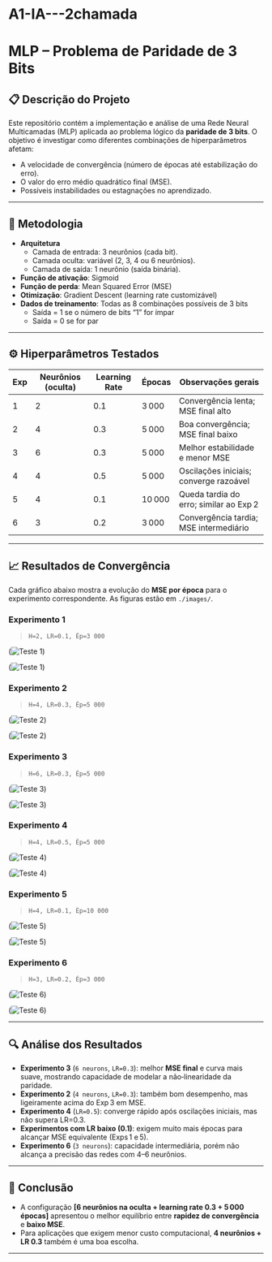 # A1-IA---2chamada
# MLP – Problema de Paridade de 3 Bits

## 📋 Descrição do Projeto

Este repositório contém a implementação e análise de uma Rede Neural Multicamadas (MLP) aplicada ao problema lógico da **paridade de 3 bits**. O objetivo é investigar como diferentes combinações de hiperparâmetros afetam:

- A velocidade de convergência (número de épocas até estabilização do erro).
- O valor do erro médio quadrático final (MSE).
- Possíveis instabilidades ou estagnações no aprendizado.

---

## 🔧 Metodologia

- **Arquitetura**  
  - Camada de entrada: 3 neurônios (cada bit).  
  - Camada oculta: variável (2, 3, 4 ou 6 neurônios).  
  - Camada de saída: 1 neurônio (saída binária).  
- **Função de ativação**: Sigmoid  
- **Função de perda**: Mean Squared Error (MSE)  
- **Otimização**: Gradient Descent (learning rate customizável)  
- **Dados de treinamento**: Todas as 8 combinações possíveis de 3 bits  
  - Saída = 1 se o número de bits “1” for ímpar  
  - Saída = 0 se for par  

---

## ⚙️ Hiperparâmetros Testados

| Exp | Neurônios (oculta) | Learning Rate | Épocas | Observações gerais                  |
|-----|--------------------|---------------|--------|-------------------------------------|
| 1   | 2                  | 0.1           | 3 000  | Convergência lenta; MSE final alto  |
| 2   | 4                  | 0.3           | 5 000  | Boa convergência; MSE final baixo   |
| 3   | 6                  | 0.3           | 5 000  | Melhor estabilidade e menor MSE     |
| 4   | 4                  | 0.5           | 5 000  | Oscilações iniciais; converge razoável |
| 5   | 4                  | 0.1           | 10 000 | Queda tardia do erro; similar ao Exp 2 |
| 6   | 3                  | 0.2           | 3 000  | Convergência tardia; MSE intermediário |

---

## 📈 Resultados de Convergência

Cada gráfico abaixo mostra a evolução do **MSE por época** para o experimento correspondente. As figuras estão em `./images/`.

### Experimento 1  
> `H=2, LR=0.1, Ép=3 000`
> 
(![Teste 1](https://github.com/user-attachments/assets/3c21082c-068e-4e66-9cc9-3a5f0b745840))

(![Teste 1](https://github.com/user-attachments/assets/aeac40b8-6cec-4537-b47a-aa5c2e4dce06))

### Experimento 2  
> `H=4, LR=0.3, Ép=5 000`
> 
(![Teste 2](https://github.com/user-attachments/assets/d8d60a8b-8a85-47f1-80b3-0e3f3cf57ccd))

(![Teste 2](https://github.com/user-attachments/assets/d775e76a-57a6-4e6f-9ccd-dd1deeffa2cf))

### Experimento 3  
> `H=6, LR=0.3, Ép=5 000`
> 
(![Teste 3](https://github.com/user-attachments/assets/fb16dd54-cdf1-4439-a884-2ca8a44100fe))

(![Teste 3](https://github.com/user-attachments/assets/145ba71e-5586-426a-921b-8db846f56490))


### Experimento 4  
> `H=4, LR=0.5, Ép=5 000`
> 
(![Teste 4](https://github.com/user-attachments/assets/201d099e-942c-4408-997c-8c4432e67832))

(![Teste 4](https://github.com/user-attachments/assets/130fe391-d281-4a0d-9820-222a1c182b45))

### Experimento 5  
> `H=4, LR=0.1, Ép=10 000`
> 
(![Teste 5](https://github.com/user-attachments/assets/12ea6a13-5d0a-46d9-8b07-5ffa6c5411ce))

(![Teste 5](https://github.com/user-attachments/assets/5ef9cb8e-7a3e-42d6-99ef-b54386f07524))


### Experimento 6  
> `H=3, LR=0.2, Ép=3 000`
>  
(![Teste 6](https://github.com/user-attachments/assets/b8709f3e-2fe8-4c54-bd10-6b7db388c07f))

(![Teste 6](https://github.com/user-attachments/assets/4361efd9-b5ac-4b60-8a13-aba24003368f))

---

## 🔍 Análise dos Resultados

- **Experimento 3** (`6 neurons`, `LR=0.3`): melhor **MSE final** e curva mais suave, mostrando capacidade de modelar a não‑linearidade da paridade.  
- **Experimento 2** (`4 neurons`, `LR=0.3`): também bom desempenho, mas ligeiramente acima do Exp 3 em MSE.  
- **Experimento 4** (`LR=0.5`): converge rápido após oscilações iniciais, mas não supera LR=0.3.  
- **Experimentos com LR baixo (0.1)**: exigem muito mais épocas para alcançar MSE equivalente (Exps 1 e 5).  
- **Experimento 6** (`3 neurons`): capacidade intermediária, porém não alcança a precisão das redes com 4–6 neurônios.

---

## 🏁 Conclusão

- A configuração **[6 neurônios na oculta + learning rate 0.3 + 5 000 épocas]** apresentou o melhor equilíbrio entre **rapidez de convergência** e **baixo MSE**.
- Para aplicações que exigem menor custo computacional, **4 neurônios + LR 0.3** também é uma boa escolha.

---
